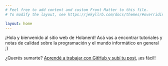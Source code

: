 ```yaml
---
# Feel free to add content and custom Front Matter to this file.
# To modify the layout, see https://jekyllrb.com/docs/themes/#overriding-theme-defaults

layout: home
---
```

¡Hola y bienvenido al sitio web de Holanerd!
Acá vas a encontrar tutoriales y notas de calidad sobre la programación y el mundo informático en general ;)

¿Querés sumarte? [Aprendé a trabajar con GitHub y subí tu post](#), ¡es fácil!